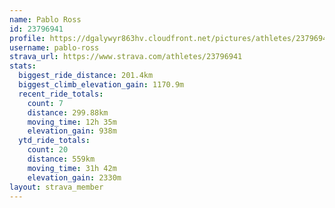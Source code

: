 ```yaml
---
name: Pablo Ross
id: 23796941
profile: https://dgalywyr863hv.cloudfront.net/pictures/athletes/23796941/14615399/1/large.jpg
username: pablo-ross
strava_url: https://www.strava.com/athletes/23796941
stats:
  biggest_ride_distance: 201.4km
  biggest_climb_elevation_gain: 1170.9m
  recent_ride_totals:
    count: 7
    distance: 299.88km
    moving_time: 12h 35m
    elevation_gain: 938m
  ytd_ride_totals:
    count: 20
    distance: 559km
    moving_time: 31h 42m
    elevation_gain: 2330m
layout: strava_member
--- 
```

